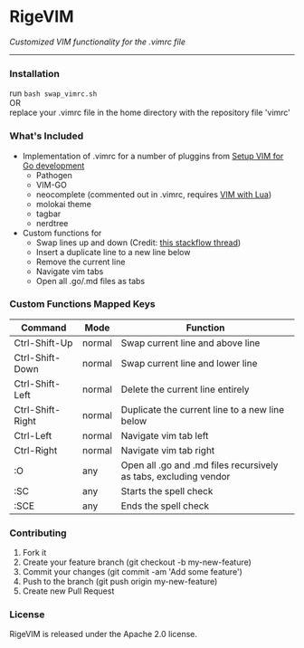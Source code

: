 # RigeVIM

_Customized VIM functionality for the .vimrc file_

---

### Installation

run `bash swap_vimrc.sh`  
OR  
replace your .vimrc file in the home directory with the repository file 'vimrc'

### What's Included

- Implementation of .vimrc for a number of pluggins from [Setup VIM for Go development][1]
  - Pathogen
  - VIM-GO
  - neocomplete (commented out in .vimrc, requires [VIM with Lua][2])
  - molokai theme
  - tagbar
  - nerdtree
- Custom functions for 
  - Swap lines up and down (Credit: [this stackflow thread][3])
  - Insert a duplicate line to a new line below
  - Remove the current line
  - Navigate vim tabs
  - Open all .go/.md files as tabs

[1]: https://unknwon.io/setup-vim-for-go-development/
[2]: https://gist.github.com/jdewit/9818870
[3]: http://stackoverflow.com/questions/741814/move-entire-line-up-and-down-in-vim

### Custom Functions Mapped Keys

| Command          | Mode   | Function                                                         |
|------------------|--------|------------------------------------------------------------------|
| Ctrl-Shift-Up    | normal | Swap current line and above line                                 |
| Ctrl-Shift-Down  | normal | Swap current line and lower line                                 |
| Ctrl-Shift-Left  | normal | Delete the current line entirely                                 |
| Ctrl-Shift-Right | normal | Duplicate the current line to a new line below                   |
| Ctrl-Left        | normal | Navigate vim tab left                                            |
| Ctrl-Right       | normal | Navigate vim tab right                                           |
| :O               | any    | Open all .go and .md files recursively as tabs, excluding vendor |
| :SC              | any    | Starts the spell check                                           |
| :SCE             | any    | Ends the spell check                                             |

 
### Contributing

1. Fork it
2. Create your feature branch (git checkout -b my-new-feature)
3. Commit your changes (git commit -am 'Add some feature')
4. Push to the branch (git push origin my-new-feature)
5. Create new Pull Request

### License

RigeVIM is released under the Apache 2.0 license.
